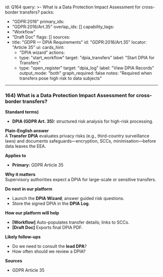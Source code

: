 id: Q164
query: >-
  What is a Data Protection Impact Assessment for cross-border transfers?
packs:
  - "GDPR:2016"
primary_ids:
  - "GDPR:2016/Art.35"
overlap_ids: []
capability_tags:
  - "Workflow"
  - "Draft Doc"
flags: []
sources:
  - title: "GDPR — DPIA Requirements"
    id: "GDPR:2016/Art.35"
    locator: "Article 35"
ui:
  cards_hint:
    - "DPIA wizard"
  actions:
    - type: "start_workflow"
      target: "dpia_transfers"
      label: "Start DPIA for Transfers"
    - type: "open_register"
      target: "dpia_log"
      label: "View DPIA Records"
output_mode: "both"
graph_required: false
notes: "Required when transfers pose high risk to data subjects"
---
### 164) What is a Data Protection Impact Assessment for cross-border transfers?

**Standard terms)**  
- **DPIA (GDPR Art. 35):** structured risk analysis for high-risk processing.

**Plain-English answer**  
A **Transfer DPIA** evaluates privacy risks (e.g., third-country surveillance laws) and documents safeguards—encryption, SCCs, minimisation—before data leaves the EEA.

**Applies to**  
- **Primary:** GDPR Article 35

**Why it matters**  
Supervisory authorities expect a DPIA for large-scale or sensitive transfers.

**Do next in our platform**  
- Launch the **DPIA Wizard**; answer guided risk questions.  
- Store the signed DPIA in the **DPIA Log**.

**How our platform will help**  
- **[Workflow]** Auto-populates transfer details; links to SCCs.  
- **[Draft Doc]** Exports final DPIA PDF.

**Likely follow-ups**  
- Do we need to consult the **lead DPA**?  
- How often should we review a DPIA?

**Sources**  
- GDPR Article 35
